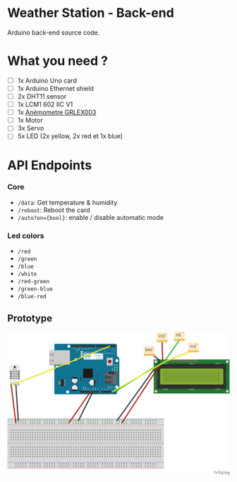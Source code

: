# Weather Station - Back-end
Arduino back-end source code.

# What you need ?
- [ ] 1x Arduino Uno card
- [ ] 1x Arduino Ethernet shield
- [ ] 2x DHT11 sensor
- [ ] 1x LCM1 602 IIC V1
- [ ] 1x [Anémometre GRLEX003](https://www.lextronic.fr/temperature-meteo/19999-capteur-anenometre.html)
- [ ] 1x Motor
- [ ] 3x Servo
- [ ] 5x LED (2x yellow, 2x red et 1x blue)

# API Endpoints
### Core
- `/data`: Get temperature & humidity
- `/reboot`: Reboot the card
- `/auto?on={bool}`: enable / disable automatic mode
### Led colors
- `/red`
- `/green`
- `/blue`
- `/white`
- `/red-green`
- `/green-blue`
- `/blue-red`

## Prototype
![Prototype](https://raw.githubusercontent.com/lucienbl/weather-station-back-end/master/Weather_station.png)

